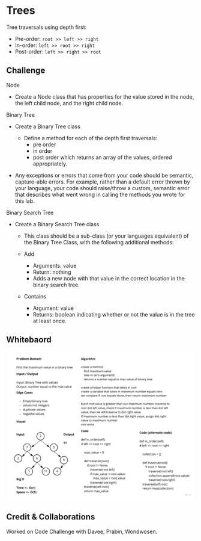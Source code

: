 # Trees
<!-- Short summary or background information -->
Tree traversals using depth first:

- Pre-order: ```root >> left >> right```
- In-order: ```left >> root >> right```
- Post-order: ```left >> right >> root```

## Challenge
<!-- Description of the challenge -->

Node

  - Create a Node class that has properties for the value stored in the node, the left child node, and the right child node.

Binary Tree

  - Create a Binary Tree class
    - Define a method for each of the depth first traversals:
      - pre order
      - in order
      - post order which returns an array of the values, ordered appropriately.

  - Any exceptions or errors that come from your code should be semantic, capture-able errors. For example, rather than a default error thrown by your language, your code should raise/throw a custom, semantic error that describes what went wrong in calling the methods you wrote for this lab.

Binary Search Tree

  - Create a Binary Search Tree class
    - This class should be a sub-class (or your languages equivalent) of the Binary Tree Class, with the following additional methods:
    - Add
      - Arguments: value
      - Return: nothing
      - Adds a new node with that value in the correct location in the binary search tree.

    - Contains
      - Argument: value
      - Returns: boolean indicating whether or not the value is in the tree at least once.

## Whitebaord
<!-- What approach did you take? Why? What is the Big O space/time for this approach? -->
![max_value](max_value_binary_tree.png)

## Credit & Collaborations
<!-- Description of each method publicly available in each of your trees -->
Worked on Code Challenge with Davee, Prabin, Wondwosen.
